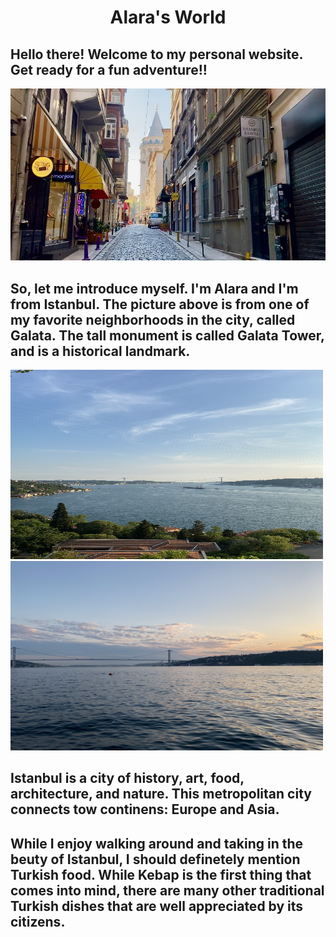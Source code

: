 <h1><center>Alara's World<center></h1>
<div>
  
<h2>Hello there! Welcome to my personal website. Get ready for a fun adventure!!</h2>
<div>
<img src="Images/PHOTO-2021-04-21-15-11-49.jpg">

<h2>So, let me introduce myself. I'm Alara and I'm from Istanbul. The picture above is from one of my favorite neighborhoods in the city, called Galata. The tall monument is called Galata Tower, and is a historical landmark.</h2>

<div>
<img src="Images/bogaz.jpg" width="500" height="303"> 
<img src="Images/kopru.jpg" width="500" height="303"> 

<div>
<h2>Istanbul is a city of history, art, food, architecture, and nature. This metropolitan city connects tow continens: Europe and Asia.</h2>
<div>
<h2>While I enjoy walking around and taking in the beuty of Istanbul, I should definetely mention Turkish food. While Kebap is the first thing that comes into mind, there are many other traditional Turkish dishes that are well appreciated by its citizens.</h2>
<div>
  
